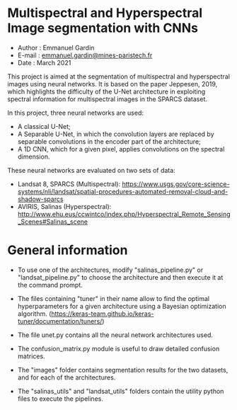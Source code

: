 # Multispectral and Hyperspectral Image segmentation with CNNs

- Author : Emmanuel Gardin
- E-mail : emmanuel.gardin@mines-paristech.fr 
- Date : March 2021


This project is aimed at the segmentation of multispectral and hyperspectral images using neural networks. It is based on the paper Jeppesen, 2019, which highlights the difficulty of the U-Net architecture in exploiting spectral information for multispectral images in the SPARCS dataset.

In this project, three neural networks are used:
- A classical U-Net;
- A Separable U-Net, in which the convolution layers are replaced by separable convolutions in the encoder part of the architecture;
- A 1D CNN, which for a given pixel, applies convolutions on the spectral dimension.

These neural networks are evaluated on two sets of data:

- Landsat 8, SPARCS (Multispectral): https://www.usgs.gov/core-science-systems/nli/landsat/spatial-procedures-automated-removal-cloud-and-shadow-sparcs
- AVIRIS, Salinas (Hyperspectral): http://www.ehu.eus/ccwintco/index.php/Hyperspectral_Remote_Sensing_Scenes#Salinas_scene


# General information

- To use one of the architectures, modify "salinas_pipeline.py" or "landsat_pipeline.py" to choose the architecture and then execute it at the command prompt. 

- The files containing "tuner" in their name allow to find the optimal hyperparameters for a given architecture using a Bayesian optimization algorithm. (https://keras-team.github.io/keras-tuner/documentation/tuners/)

- The file unet.py contains all the neural network architectures used. 

- The confusion_matrix.py module is useful to draw detailed confusion matrices.

- The "images" folder contains segmentation results for the two datasets, and for each of the architectures. 

- The "salinas_utils" and "landsat_utils" folders contain the utility python files to execute the pipelines. 

